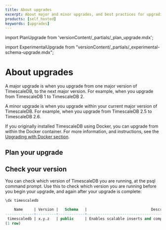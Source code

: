 ```yaml
---
title: About upgrades
excerpt: About major and minor upgrades, and best practices for upgrading
products: [self_hosted]
keywords: [upgrades]
---
```


import PlanUpgrade from 'versionContent/_partials/_plan_upgrade.mdx';

import ExperimentalUpgrade from "versionContent/_partials/_experimental-schema-upgrade.mdx";

# About upgrades

A major upgrade is when you upgrade from one major version of TimescaleDB, to
the next major version. For example, when you upgrade from TimescaleDB&nbsp;1
to TimescaleDB&nbsp;2.

A minor upgrade is when you upgrade within your current major version of
TimescaleDB. For example, when you upgrade from TimescaleDB&nbsp;2.5 to
TimescaleDB&nbsp;2.6.

If you originally installed TimescaleDB using Docker, you can upgrade from
within the Docker container. For more information, and instructions, see the
[Upgrading with Docker section][upgrade-docker].

<ExperimentalUpgrade />

## Plan your upgrade

<PlanUpgrade />

## Check your version

You can check which version of TimescaleDB you are running, at the psql command
prompt. Use this to check which version you are running before you begin your
upgrade, and again after your upgrade is complete:

```sql
\dx timescaledb

    Name     | Version |   Schema   |                             Description
-------------+---------+------------+---------------------------------------------------------------------
 timescaledb | x.y.z   | public     | Enables scalable inserts and complex queries for time-series data
(1 row)
```

[upgrade-docker]: /self-hosted/:currentVersion:/upgrades/upgrade-docker/
